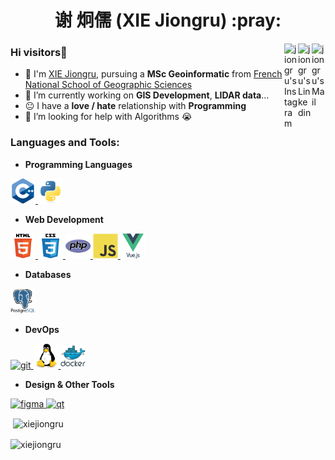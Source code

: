 <div align='center'><h1> 谢 炯儒 (XIE Jiongru) :pray:</h1></div>
<div align="center">
</div>

<a href="mailto:jiongru.xie@ensg.eu" target="_blank" rel="nofollow">
  <img align="right" alt="jiongru's Mail" width="22px" src="https://img.icons8.com/?size=100&id=OumT4lIcOllS&format=png&color=000000" />
</a>
<a href="https://www.linkedin.com/in/xiejiongru/" target="_blank" rel="nofollow">
  <img align="right" alt="jiongru's Linkedin" width="22px" src="https://img.icons8.com/color/48/000000/linkedin-2--v2.png" />
</a>
<a href="https://instagram.com/xiejiongru" target="_blank" rel="nofollow">
  <img align="right" alt="jiongru's Instagram" width="22px" src="https://img.icons8.com/color/48/000000/instagram-new--v2.png" />
</a>

### Hi visitors👋 
- :school: I'm [XIE Jiongru](https://xiejiongru.github.io/), pursuing a **MSc Geoinformatic** from <a href="https://ensg.eu/fr">French National School of Geographic Sciences  </a>
- 🔭 I’m currently working on  **GIS Development**, **LIDAR data**...
- :neutral_face: I have a **love / hate** relationship with **Programming** <!-- - 🌱 I’m currently Working with tech Microservice,**AWS,.Net Core** -->
- 🤔 I’m looking for help with Algorithms 😭
<!-- - 👨 Know more about me at [Instagram](https://sourcerer.io/jiongrusingh4522)  -->
<!-- - 🌐 Visit my [porfolio website](https://jiongrusingh4522.github.io/) for complete background and contact. -->


<h3 align="left">Languages and Tools:</h3>

- **Programming Languages**
<p align="left"> 
  <a href="https://www.w3schools.com/cpp/" target="_blank" rel="noreferrer"> <img src="https://raw.githubusercontent.com/devicons/devicon/master/icons/cplusplus/cplusplus-original.svg" alt="cplusplus" width="40" height="40"/> </a> 
  <a href="https://www.python.org" target="_blank" rel="noreferrer"> <img src="https://raw.githubusercontent.com/devicons/devicon/master/icons/python/python-original.svg" alt="python" width="40" height="40"/> </a> 
</p>

- **Web Development**
<p align="left"> 
  <a href="https://www.w3.org/html/" target="_blank" rel="noreferrer"> <img src="https://raw.githubusercontent.com/devicons/devicon/master/icons/html5/html5-original-wordmark.svg" alt="html5" width="40" height="40"/> </a> 
  <a href="https://www.w3schools.com/css/" target="_blank" rel="noreferrer"> <img src="https://raw.githubusercontent.com/devicons/devicon/master/icons/css3/css3-original-wordmark.svg" alt="css3" width="40" height="40"/> </a> 
  <a href="https://www.php.net" target="_blank" rel="noreferrer"> <img src="https://raw.githubusercontent.com/devicons/devicon/master/icons/php/php-original.svg" alt="php" width="40" height="40"/> </a>
  <a href="https://developer.mozilla.org/en-US/docs/Web/JavaScript" target="_blank" rel="noreferrer"> <img src="https://raw.githubusercontent.com/devicons/devicon/master/icons/javascript/javascript-original.svg" alt="javascript" width="40" height="40"/> </a> 
  <a href="https://vuejs.org/" target="_blank" rel="noreferrer"> <img src="https://raw.githubusercontent.com/devicons/devicon/master/icons/vuejs/vuejs-original-wordmark.svg" alt="vuejs" width="40" height="40"/> </a> 
</p>

- **Databases**
<p align="left">
  <a href="https://www.postgresql.org" target="_blank" rel="noreferrer"> <img src="https://raw.githubusercontent.com/devicons/devicon/master/icons/postgresql/postgresql-original-wordmark.svg" alt="postgresql" width="40" height="40"/> </a> 
</p>

- **DevOps**
<p align="left">
    <a href="https://git-scm.com/" target="_blank" rel="noreferrer"> <img src="https://www.vectorlogo.zone/logos/git-scm/git-scm-icon.svg" alt="git" width="40" height="40"/> </a> 
    <a href="https://www.linux.org/" target="_blank" rel="noreferrer"> <img src="https://raw.githubusercontent.com/devicons/devicon/master/icons/linux/linux-original.svg" alt="linux" width="40" height="40"/> </a>
    <a href="https://www.docker.com/" target="_blank" rel="noreferrer"> <img src="https://raw.githubusercontent.com/devicons/devicon/master/icons/docker/docker-original-wordmark.svg" alt="docker" width="40" height="40"/> </a> 
</p>

- **Design & Other Tools**
<p align="left"> 
  <a href="https://www.figma.com/" target="_blank" rel="noreferrer"> <img src="https://www.vectorlogo.zone/logos/figma/figma-icon.svg" alt="figma" width="40" height="40"/> </a> 
  <a href="https://www.qt.io/" target="_blank" rel="noreferrer"> <img src="https://upload.wikimedia.org/wikipedia/commons/0/0b/Qt_logo_2016.svg" alt="qt" width="40" height="40"/> </a> 
</p>



<!-- <p><img align="left" src="https://github-readme-stats.vercel.app/api/top-langs?username=xiejiongru&show_icons=true&locale=en&layout=compact" alt="xiejiongru" /></p> -->

<p>&nbsp;<img align="center" src="https://github-readme-stats.vercel.app/api?username=xiejiongru&show_icons=true&locale=en" alt="xiejiongru" /></p>

<p><img align="center" src="https://github-readme-streak-stats.herokuapp.com/?user=xiejiongru&" alt="xiejiongru" /></p>
